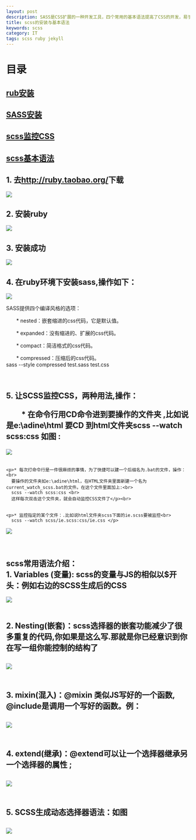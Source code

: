 ```yaml
---
layout: post
description: SASS是CSS扩展的一种开发工具，四个常用的基本语法提高了CSS的开发，易于维护。sass是用ruby语言开发的所以在安装sass前必须先安装ruby.
title: scss的安装与基本语法
keywords: scss
category: IT
tags: scss ruby jekyll 
---
```




<h1>目录</h1>
<h2><a href="#ruby">rub安装</a></h2>
<h2><a href="#in-sass">SASS安装</a></h2>
<h2><a href="#operate_scss">scss监控CSS</a></h2>
<h2><a href="#syntax_scss">scss基本语法</a></h2>




<h2 id="ruby">1. 去<a href="#">http://ruby.taobao.org/</a>下载</h2>

<img src="/img/r1.jpg" />

<h2>2. 安装ruby</h2>

<img src="/img/r2.jpg" />

<h2>3. 安装成功</h2>

<img src="/img/r3.jpg" />

<h2 id="in-sass">4. 在ruby环境下安装sass,操作如下：</h2>

<img src="/img/r4.jpg" />

<p>SASS提供四个编译风格的选项：<br>

　　* nested：嵌套缩进的css代码，它是默认值。<br>

　　* expanded：没有缩进的、扩展的css代码。<br>

　　* compact：简洁格式的css代码。<br>

　　* compressed：压缩后的css代码。<br>
	 sass --style compressed test.sass test.css</p><br>



<h2 id="operate_scss">5. 让SCSS监控CSS，两种用法,操作：<br>

　　* 在命令行用CD命令进到要操作的文件夹  ,比如说是e:\adine\html
        要CD 到html文件夹scss --watch scss:css 如图 :
</h2>

<img src="/img/r5.jpg" /><br><br>

	<p>* 每次打命令行是一件很麻烦的事情，为了快捷可以建一个后缀名为.bat的文件，操作：<br>
   	  要操作的文件夹如e:\adine\html，在HTML文件夹里面新建一个名为current_watch_scss.bat的文件。在这个文件里面加上:<br>
      scss --watch scss:css <br>	
	  这样每次双击这个文件夹，就会自动监控CSS文件了</p><br>


	<p>* 监控指定的某个文件：.比如说html文件夹scss下面的ie.scss要被监控<br>
	  scss --watch scss/ie.scss:css/ie.css </p>

<img src="/img/r6.jpg" /><br><br><br>


<h2 id="syntax_scss">scss常用语法介绍：<br>1.  Variables (变量): scss的变量与JS的相似以$开头：例如右边的SCSS生成后的CSS</h2>
<img src="/img/r7.jpg" /><br><br>
<h2> 2. Nesting(嵌套)：scss选择器的嵌套功能减少了很多重复的代码,你如果是这么写.那就是你已经意识到你在写一组你能控制的结构了 <h2>
<img src="/img/r8.jpg" /><br><br>
<h2> 3. mixin(混入)：@mixin 类似JS写好的一个函数, @include是调用一个写好的函数。例：<h2>
<img src="/img/r9.jpg" /><br><br>
<h2> 4. extend(继承)：@extend可以让一个选择器继承另一个选择器的属性 ; <h2>
<img src="/img/r10.jpg" /><br><br>
<h2> 5. SCSS生成动态选择器语法：如图<h2>
<img src="/img/r11.jpg" /><br><br>















